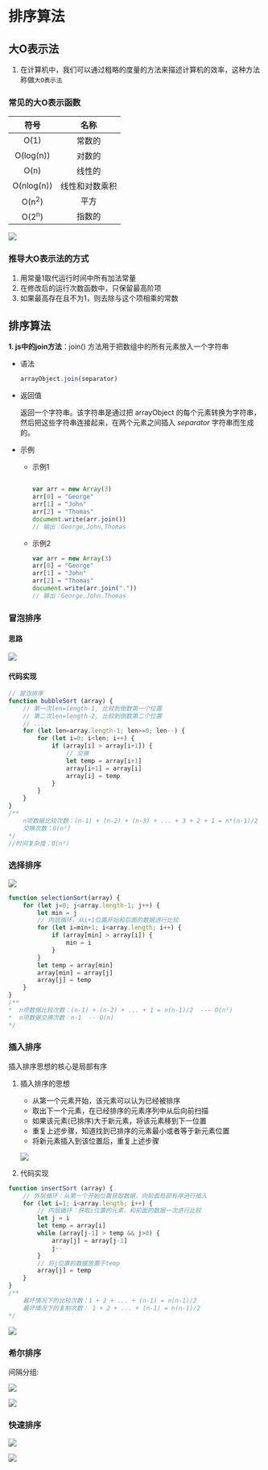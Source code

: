 # 排序算法

## 大O表示法

1. 在计算机中，我们可以通过粗略的度量的方法来描述计算机的效率，这种方法称做`大O表示法`

### 常见的大O表示函数

|    符号    | 名称 |
| :--------: | :--: |
|    O(1)    | 常数的 |
| O(log(n))  | 对数的 |
|    O(n)    | 线性的 |
| O(nlog(n)) | 线性和对数乘积 |
|   O(n<sup>2</sup>)    | 平方 |
|     O(2<sup>n</sup>)     | 指数的 |

   ![](E:\GitResort\CodePractice\笔记\img\Snipaste_2020-04-03_13-47-03.PNG)

### 推导大O表示法的方式

1. 用常量1取代运行时间中所有加法常量
2. 在修改后的运行次数函数中，只保留最高阶项
3. 如果最高存在且不为1，则去除与这个项相乘的常数

## 排序算法

**1. js中的join方法**：join() 方法用于把数组中的所有元素放入一个字符串

- 语法

  ```javascript
  arrayObject.join(separator)
  ```

- 返回值

  返回一个字符串。该字符串是通过把 arrayObject 的每个元素转换为字符串，然后把这些字符串连接起来，在两个元素之间插入 *separator* 字符串而生成的。

- 示例

  + 示例1

    ```javascript
    
    var arr = new Array(3)
    arr[0] = "George"
    arr[1] = "John"
    arr[2] = "Thomas"
    document.write(arr.join())
    // 输出：George,John,Thomas
    ```

  + 示例2

    ```javascript
    var arr = new Array(3)
    arr[0] = "George"
    arr[1] = "John"
    arr[2] = "Thomas"
    document.write(arr.join("."))
    // 输出：George.John.Thomas
    ```
### 冒泡排序

#### 思路

![](E:\GitResort\CodePractice\笔记\img\Snipaste_2020-04-03_15-52-13.PNG)

#### 代码实现

```javascript
// 冒泡排序
function bubbleSort (array) {
    // 第一次len=length-1, 比较到倒数第一个位置
    // 第二次len=length-2, 比较到倒数第二个位置
    // ....
    for (let len=array.length-1; len>=0; len--) {
        for (let i=0; i<len; i++) {
            if (array[i] > array[i+1]) {
                // 交换
                let temp = array[i+1]
                array[i+1] = array[i]
                array[i] = temp
            }
        }
    }
}
/**
	n项数据比较次数：(n-1) + (n-2) + (n-3) + ... + 3 + 2 + 1 = n*(n-1)/2
	交换次数：O(n²)
*/
//时间复杂度：O(n²)
```

### 选择排序

![](E:\Typra文档\img\Snipaste_2020-07-25_07-58-05.PNG)

```javascript
function selectionSort(array) {
    for (let j=0; j<array.length-1; j++) {
        let min = j
        // 内层循环，从i+1位置开始和后面的数据进行比较
        for (let i=min+1; i<array.length; i++) {
            if (array[min] > array[i]) {
                min = i
            }
        }
        let temp = array[min]
        array[min] = array[j]
        array[j] = temp
    }
}
/**
*  n项数据比较次数：(n-1) + (n-2) + ... + 1 = n(n-1)/2  --- O(n²)
*  n项数据交换次数：n-1  -- O(n)
*/
```

### 插入排序

插入排序思想的核心是局部有序

1. 插入排序的思想
   - 从第一个元素开始，该元素可以认为已经被排序
   - 取出下一个元素，在已经排序的元素序列中从后向前扫描
   - 如果该元素(已排序)大于新元素，将该元素移到下一位置
   - 重复上述步骤，知道找到已排序的元素最小或者等于新元素位置
   - 将新元素插入到该位置后，重复上述步骤
   
   ![](E:\Typra文档\img\Snipaste_2020-07-25_08-46-36.PNG)
2. 代码实现

```javascript
function insertSort (array) {
    // 外层循环：从第一个开始位置获取数据，向前面局部有序进行插入
    for (let i=1; i<array.length; i++) {
        // 内层循环：获取i位置的元素，和前面的数据一次进行比较
        let j = i
        let temp = array[i]
        while (array[j-1] > temp && j>0) {
            array[j] = array[j-1]
            j--
        }
        // 将j位置的数据放置于temp
        array[j] = temp
    }
}
/**
	最坏情况下的比较次数：1 + 2 + ... + (n-1) = n(n-1)/2
	最坏情况下的复制次数： 1 + 2 + ... + (n-1) = n(n-1)/2
*/
```

![](E:\Typra文档\img\Snipaste_2020-07-25_09-05-08.PNG)

### 希尔排序

间隔分组:

![](E:\Typra文档\img\Snipaste_2020-07-25_10-28-33.PNG)

![](E:\Typra文档\img\Snipaste_2020-07-25_10-56-30.PNG)

### 快速排序

![](E:\Typra文档\img\Snipaste_2020-07-25_11-56-59.PNG)

![](E:\Typra文档\img\Snipaste_2020-07-25_12-12-36.PNG)

